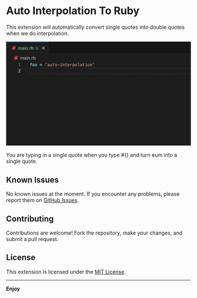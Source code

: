 # Auto Interpolation To Ruby

This extension will automatically convert single quotes into double quotes when we do interpolation.

![Demo](https://github.com/LukasPol/vscode-auto-interpolation/blob/main/images/demo.gif?raw=true)

You are typing in a single quote when you type #{} and turn eum into a single quote.

## Known Issues

No known issues at the moment. If you encounter any problems, please report them on [GitHub Issues](https://github.com/LukasPol/vscode-auto-interpolation/issues).

## Contributing

Contributions are welcome! Fork the repository, make your changes, and submit a pull request.

## License

This extension is licensed under the [MIT License](LICENSE).

---

**Enjoy**
